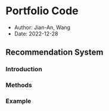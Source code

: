 # Portfolio Code
- Author: Jian-An, Wang
- Date: 2022-12-28

## Recommendation System
### Introduction


### Methods


### Example

